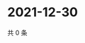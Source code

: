 # 2021-12-30

共 0 条

<!-- BEGIN WEIBO -->
<!-- 最后更新时间 Thu Dec 30 2021 21:17:58 GMT+0800 (China Standard Time) -->

<!-- END WEIBO -->
